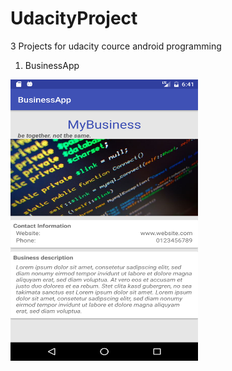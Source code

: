 # UdacityProject
3 Projects for udacity cource android programming

1. BusinessApp
<img src="https://github.com/OAdkins/UdacityProject/blob/master/Pictures/businessapp.png" width="300" height="450" />
